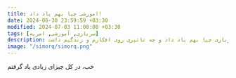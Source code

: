 ```yaml
---
title: اموزشی چیا بهم یاد داد!
date: 2024-06-30 23:59:59 +03:30
modified: 2024-07-03 11:00:00 +03:30
tags: [سربازی, آموزشی, امریه]
description: در ادامه پست قبلی میخوام بگم که سربازی چیا بهم یاد داد و چه تاثیری روی افکارم و زندگیم داشت
image: "/simorq/simorq.png"
---
```


خب، در کل چیزای زیادی یاد گرفتم

